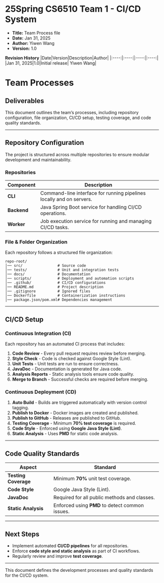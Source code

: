 # 25Spring CS6510 Team 1 - CI/CD System
- **Title:** Team Process file
- **Date:** Jan 31, 2025
- **Author:** Yiwen Wang
- **Version:** 1.0

**Revision History**
|Date|Version|Description|Author|
|:----:|:----:|:----:|:----:|
|Jan 31, 2025|1.0|Initial release| Yiwen Wang|

# Team Processes

## Deliverables

This document outlines the team’s processes, including repository configuration, file organization, CI/CD setup, testing coverage, and code quality standards.

---

## Repository Configuration

The project is structured across multiple repositories to ensure modular development and maintainability.

### **Repositories**

| **Component** | **Description**                                              |
| ------------- | ------------------------------------------------------------ |
| **CLI**       | Command-line interface for running pipelines locally and on servers. |
| **Backend**   | Java Spring Boot service for handling CI/CD operations.      |
| **Worker**    | Job execution service for running and managing CI/CD tasks.  |

### **File & Folder Organization**

Each repository follows a structured file organization:

```
repo-root/
│── src/                # Source code
│── tests/              # Unit and integration tests
│── docs/               # Documentation
│── scripts/            # Deployment and automation scripts
│── .github/            # CI/CD configurations
│── README.md           # Project description
│── .gitignore          # Ignored files
│── Dockerfile          # Containerization instructions
│── package.json/pom.xml# Dependencies management
```

---

## CI/CD Setup

### **Continuous Integration (CI)**

Each repository has an automated CI process that includes:

1. **Code Review** - Every pull request requires review before merging.
2. **Style Check** - Code is checked against Google Style (Lint).
3. **Unit Tests** - Unit tests are run to ensure correctness.
4. **JavaDoc** - Documentation is generated for Java code.
5. **Analysis Reports** - Static analysis tools ensure code quality.
6. **Merge to Branch** - Successful checks are required before merging.

### **Continuous Deployment (CD)**

1. **Auto Build** - Builds are triggered automatically with version control tagging.
2. **Publish to Docker** - Docker images are created and published.
3. **Publish to GitHub** - Releases are published to GitHub.
4. **Testing Coverage** - Minimum **70% test coverage** is required.
5. **Code Style** - Enforced using **Google Java Style (Lint)**.
6. **Static Analysis** - Uses **PMD** for static code analysis.

---

## **Code Quality Standards**

| **Aspect**           | **Standard**                                    |
| -------------------- | ----------------------------------------------- |
| **Testing Coverage** | Minimum **70%** unit test coverage.             |
| **Code Style**       | Google Java Style (Lint).                       |
| **JavaDoc**          | Required for all public methods and classes.    |
| **Static Analysis**  | Enforced using **PMD** to detect common issues. |

---

## **Next Steps**

- Implement automated **CI/CD pipelines** for all repositories.
- Enforce **code style and static analysis** as part of CI workflows.
- Regularly review and improve **test coverage**.

---

This document defines the development processes and quality standards for the CI/CD system.